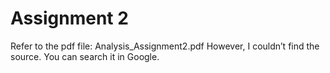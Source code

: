 # Assignment 2 #

Refer to the pdf file: Analysis_Assignment2.pdf However, I couldn’t find the source. You can search it in Google.

